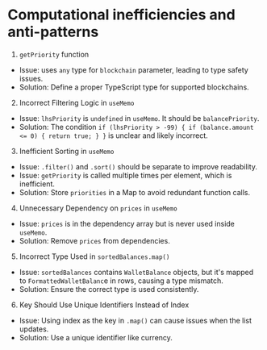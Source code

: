 # Computational inefficiencies and anti-patterns
1. `getPriority` function
- Issue: uses `any` type for `blockchain` parameter, leading to type safety issues.
- Solution: Define a proper TypeScript type for supported blockchains.
2. Incorrect Filtering Logic in `useMemo`
- Issue: `lhsPriority` is `undefined` in `useMemo`. It should be `balancePriority`.
- Solution: The condition `if (lhsPriority > -99) { if (balance.amount <= 0) { return true; } }` is unclear and likely incorrect.
3. Inefficient Sorting in `useMemo`
- Issue: `.filter()` and `.sort()` should be separate to improve readability.
- Issue: `getPriority` is called multiple times per element, which is inefficient.
- Solution: Store `priorities` in a Map to avoid redundant function calls.
4. Unnecessary Dependency on `prices` in `useMemo`
- Issue: `prices` is in the dependency array but is never used inside `useMemo`.
- Solution: Remove `prices` from dependencies.
5. Incorrect Type Used in `sortedBalances.map()`
- Issue: `sortedBalances` contains `WalletBalance` objects, but it's mapped to `FormattedWalletBalanc`e in rows, causing a type mismatch.
- Solution: Ensure the correct type is used consistently.
6. Key Should Use Unique Identifiers Instead of Index
- Issue: Using index as the key in `.map()` can cause issues when the list updates.
- Solution: Use a unique identifier like currency.